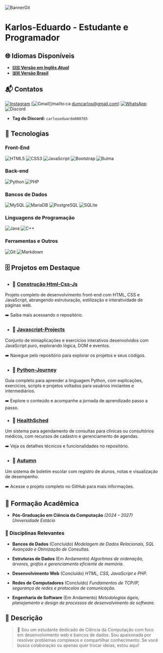 ![BannerGit](https://github.com/user-attachments/assets/5197ae50-5466-4bbe-8de3-71718a15c593)

# Karlos-Eduardo - Estudante e Programador

## 🌐 Idiomas Disponíveis

- **[🇺🇸 Versão em Inglês *Atual*](https://github.com/Karlos-Eduardo-Mrqs/Karlos-Eduardo-Mrqs/blob/main/README.md)**
- **[🇧🇷 Versão Brasil](https://github.com/Karlos-Eduardo-Mrqs/Karlos-Eduardo-Mrqs/blob/main/README-BR.md)**

## 📬 Contatos 
[![Instagram](https://img.shields.io/badge/Instagram-E4405F?style=for-the-badge&logo=instagram&logoColor=white)](https://www.instagram.com/karlosmrqsdev/)
[![Gmail](https://img.shields.io/badge/Gmail-D14836?style=for-the-badge&logo=gmail&logoColor=white)](mailto:ca dumcarlos@gmail.com)
[![WhatsApp](https://img.shields.io/badge/WhatsApp-25D366?style=for-the-badge&logo=whatsapp&logoColor=white)](https://wa.me/5521979667744)
![Discord](https://img.shields.io/badge/Discord-7289DA?style=for-the-badge&logo=discord&logoColor=white)
- **Tag do Discord:** `carloseduardo080765`

## 📱 Tecnologias 

### Front-End
![HTML5](https://img.shields.io/badge/HTML5-E34F26?style=for-the-badge&logo=html5&logoColor=white) ![CSS3](https://img.shields.io/badge/CSS3-1572B6?style=for-the-badge&logo=css3&logoColor=white) ![JavaScript](https://img.shields.io/badge/JavaScript-323330?style=for-the-badge&logo=javascript&logoColor=F7DF1E) ![Bootstrap](https://img.shields.io/badge/Bootstrap-563D7C?style=for-the-badge&logo=bootstrap&logoColor=white) ![Bulma](https://img.shields.io/badge/bulma-00D0B1?style=for-the-badge&logo=bulma&logoColor=white)

### Back-end
![Python](https://img.shields.io/badge/Python-3776AB?style=for-the-badge&logo=python&logoColor=white) ![PHP](https://img.shields.io/badge/PHP-777BB4?style=for-the-badge&logo=php&logoColor=white)

### Bancos de Dados
![MySQL](https://img.shields.io/badge/MySQL-005C84?style=for-the-badge&logo=mysql&logoColor=white) ![MariaDB](https://img.shields.io/badge/MariaDB-003545?style=for-the-badge&logo=mariadb&logoColor=white) ![PostgreSQL](https://img.shields.io/badge/PostgreSQL-316192?style=for-the-badge&logo=postgresql&logoColor=white) ![SQLite](https://img.shields.io/badge/sqlite-%2307405e.svg?style=for-the-badge&logo=sqlite&logoColor=white)

### Linguagens de Programação
![Java](https://img.shields.io/badge/Java-ED8B00?style=for-the-badge&logo=openjdk&logoColor=white) ![C++](https://img.shields.io/badge/C%2B%2B-00599C?style=for-the-badge&logo=c%2B%2B&logoColor=white)

### Ferramentas e Outros
![Git](https://img.shields.io/badge/Git-F05032?style=for-the-badge&logo=git&logoColor=white) ![Markdown](https://img.shields.io/badge/Markdown-000000?style=for-the-badge&logo=markdown&logoColor=white)

## 🗄️ Projetos em Destaque

- ### 📁 [Construção Html-Css-Js](https://github.com/Karlos-Eduardo-Mrqs/Construction-Html-Css-Javascript)

Projeto completo de desenvolvimento front-end com HTML, CSS e JavaScript, abrangendo estruturação, estilização e interatividade de páginas web.

➡️ Saiba mais acessando o repositório.

- ### 💼 [Javascript-Projects](https://github.com/Karlos-Eduardo-Mrqs/Javascript-Projects)

Conjunto de miniaplicações e exercícios interativos desenvolvidos com JavaScript puro, explorando lógica, DOM e eventos.

➡️ Navegue pelo repositório para explorar os projetos e seus códigos.

- ### 🐍 [Python-Journey](https://github.com/Karlos-Eduardo-Mrqs/Python-Journey)

Guia completo para aprender a linguagem Python, com explicações, exercícios, scripts e projetos voltados para usuários iniciantes e intermediários.

➡️ Explore o conteúdo e acompanhe a jornada de aprendizado passo a passo.

- ### 🥼 [HealthSched](https://github.com/Karlos-Eduardo-Mrqs/Scheduling_Project-HealthSched)

Um sistema para agendamento de consultas para clínicas ou consultórios médicos, com recursos de cadastro e gerenciamento de agendas.

➡️ Veja os detalhes técnicos e funcionalidades no repositório.

- ### 🏫 [Autumn](https://github.com/Karlos-Eduardo-Mrqs/Bulletin_Project)

Um sistema de boletim escolar com registro de alunos, notas e visualização de desempenho.

➡️ Acesse o projeto completo no GitHub para mais informações.

## 📘 Formação Acadêmica
- **Pós-Graduação em Ciência da Computação** *(2024 – 2027)*
_Universidade Estácio_

### 🎒 Disciplinas Relevantes

- **Bancos de Dados** (Concluído)
_Modelagem de Dados Relacionais, SQL Avançado e Otimização de Consultas._

- **Estruturas de Dados** (Em Andamento)
_Algoritmos de ordenação, árvores, grafos e gerenciamento eficiente de memória._

- **Desenvolvimento Web** (Concluído)
_HTML, CSS, JavaScript e PHP._

- **Redes de Computadores** (Concluído)
_Fundamentos de TCP/IP, segurança de redes e protocolos de comunicação._

- **Engenharia de Software** (Em Andamento)
_Metodologias ágeis, planejamento e design de processos de desenvolvimento de software._

## 📝 Descrição
> 🚀 Sou um estudante dedicado de Ciência da Computação com foco em desenvolvimento web e bancos de dados. Sou apaixonada por resolver problemas complexos e compartilhar conhecimento. Se você busca colaboração ou apenas quer trocar ideias, estou aqui!
